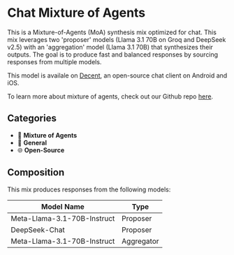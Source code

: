# Chat Mixture of Agents

This is a Mixture-of-Agents (MoA) synthesis mix optimized for chat. This mix leverages two 'proposer' models (Llama 3.1 70B on Groq and DeepSeek v2.5) with an 'aggregation' model (Llama 3.1 70B) that synthesizes their outputs. The goal is to produce fast and balanced responses by sourcing responses from multiple models.

This model is availale on [Decent](https://www.decent.xyz), an open-source chat client on Android and iOS.

To learn more about mixture of agents, check out our Github repo [here](https://github.com/catena-labs/moa).

## Categories

- 🦾 **Mixture of Agents**
- 💬 **General**
- 🌐 **Open-Source**

## Composition

This mix produces responses from the following models:

| Model Name                  | Type       |
| --------------------------- | ---------- |
| Meta-Llama-3.1-70B-Instruct | Proposer   |
| DeepSeek-Chat               | Proposer   |
| Meta-Llama-3.1-70B-Instruct | Aggregator |
